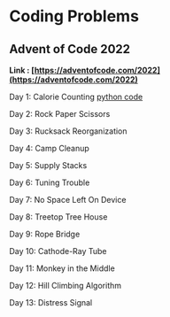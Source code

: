 # Coding Problems

## Advent of Code 2022

**Link : [https://adventofcode.com/2022](https://adventofcode.com/2022)**

Day 1: Calorie Counting [python code](coding/advent-of-code-2022/day1)

Day 2: Rock Paper Scissors

Day 3: Rucksack Reorganization

Day 4: Camp Cleanup

Day 5: Supply Stacks

Day 6: Tuning Trouble

Day 7: No Space Left On Device

Day 8: Treetop Tree House

Day 9: Rope Bridge

Day 10: Cathode-Ray Tube

Day 11: Monkey in the Middle

Day 12: Hill Climbing Algorithm

Day 13: Distress Signal

